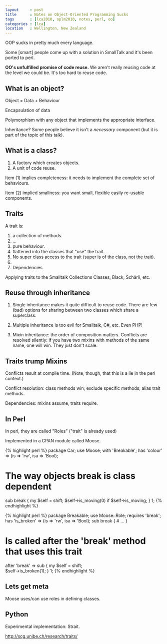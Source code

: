 ```yaml
---
layout     : post
title      : Notes on Object-Oriented Programming Sucks
tags       : [lca2010, oplm2010, notes, perl, oo]
categories : [lca]
location   : Wellington, New Zealand
---
```


OOP sucks in pretty much every language. 

Some [smart] people come up with a solution in SmallTalk and it's been ported
to perl.

**OO's unfulfilled promise of code reuse.** We aren't really reusing code at
the level we could be. It's too hard to reuse code.

What is an object?
------------------

Object = Data + Behaviour

Encapsulation of data

Polymorphism with any object that implements the appropriate interface.

Inheritance? Some people believe it isn't a *necessary* component (but it is
part of the topic of this talk).

What is a class?
----------------

1. A factory which creates objects.
2. A unit of code reuse.

Item (1) implies completeness: it needs to implement the complete set of
behaviours.

Item (2) implied smallness: you want small, flexible easily re-usable
components.

Traits
------

A trait is:

1. a collection of methods.
2. ...
3. pure behaviour.
4. flattened into the classes that "use" the trait.
5. No super class access to the trait (super is of the class, not the trait).
6.
7. Dependencies

Applying traits to the Smalltalk Collections Classes, Black, Schärli, etc.

Reuse through inheritance
-------------------------

1. Single inheritance makes it quite difficult to reuse code. There are few
   (bad) options for sharing between two classes which share a superclass.

2. Multiple inheritance is too evil for Smalltalk, C#, etc. Even PHP! 

3. Mixin inheritance: the order of composition matters. Conflicts are resolved
   silently: if you have two mixins with methods of the same name, one will
   win. They just don't scale.

Traits trump Mixins
-------------------

Conflicts result at compile time. (Note, though, that this is a lie in the
perl context.)

Conflict resolution: class methods win; exclude specific methods; alias trait
methods.

Dependencies: mixins assume, traits require.

In Perl
-------

In perl, they are called "Roles" ("trait" is already used)

Implemented in a CPAN module called Moose.

{% highlight perl %}
package Car;
use Moose;
with 'Breakable';
has 'colour' => (is => 'rw', isa => 'Bool);

# The way objects break is class dependent
sub break {
	my $self = shift;
	$self->is_moving(0) if $self->is_moving;
}
1;
{% endhighlight %}

{% highlight perl %}
package Breakable;
use Moose::Role;
requires 'break';
has 'is_broken' => (is => 'rw', isa => 'Bool);
sub break {
	# ...
}

# Is called after the 'break' method that uses this trait
after 'break' => sub {
	my $self = shift;	
	$self->is_broken(1);
}
1;
{% endhighlight %}

Lets get meta
-------------

Moose uses/can use roles in defining classes. 

Python
------

Experimental implementation: Strait. 

http://scg.unibe.ch/research/traits/